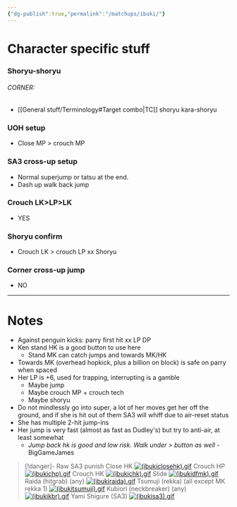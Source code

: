 ```yaml
---
{"dg-publish":true,"permalink":"/matchups/ibuki/"}
---
```



# Character specific stuff
### Shoryu-shoryu
###### CORNER:
- [[General stuff/Terminology#Target combo\|TC]] shoryu kara-shoryu 
### UOH setup
- Close MP > crouch MP
### SA3 cross-up setup
- Normal superjump or tatsu at the end.
- Dash up walk back jump
### Crouch LK>LP>LK
- YES
### Shoryu confirm
- Crouch LK > crouch LP xx Shoryu 
### Corner cross-up jump
- NO
***
# Notes
- Against penguin kicks: parry first hit xx LP DP
- Ken stand HK is a good button to use here
	- Stand MK can catch jumps and towards MK/HK
- Towards MK (overhead hopkick, plus a billion on block) is safe on parry when spaced
- Her LP is +6, used for trapping, interrupting is a gamble
	- Maybe jump
	- Maybe crouch MP + crouch tech
	- Maybe shoryu
- Do not mindlessly go into super, a lot of her moves get her off the ground, and if she is hit out of them SA3 will whiff due to air-reset status
- She has multiple 2-hit jump-ins
- Her jump is very fast (almost as fast as Dudley's) but try to anti-air, at least somewhat
	- *Jump back hk is good and low risk. Walk under > button as well* \- BigGameJames

> [!danger]- Raw SA3 punish
> Close HK
> [![(ibukiclosehk).gif](https://wiki.supercombo.gg/images/d/df/%28ibukiclosehk%29.gif)](https://wiki.supercombo.gg/w/File:(ibukiclosehk).gif)
> Crouch HP
> [![(ibukichp).gif](https://wiki.supercombo.gg/images/e/ea/%28ibukichp%29.gif)](https://wiki.supercombo.gg/w/File:(ibukichp).gif)
> Crouch HK
> [![(ibukichk).gif](https://wiki.supercombo.gg/images/5/56/%28ibukichk%29.gif)](https://wiki.supercombo.gg/w/File:(ibukichk).gif)
> Slide
> [![(ibukidfmk).gif](https://wiki.supercombo.gg/images/5/5a/%28ibukidfmk%29.gif)](https://wiki.supercombo.gg/w/File:(ibukidfmk).gif)
> Raida (hitgrab) (any)
> [![(ibukiraida).gif](https://wiki.supercombo.gg/images/e/ea/%28ibukiraida%29.gif)](https://wiki.supercombo.gg/w/File:(ibukiraida).gif)
> Tsumuji (rekka) (all except MK rekka 1)
> [![(ibukitsumuji).gif](https://wiki.supercombo.gg/images/8/81/%28ibukitsumuji%29.gif)](https://wiki.supercombo.gg/w/File:(ibukitsumuji).gif)
> Kubiori (neckbreaker) (any)
> [![(ibukikbr).gif](https://wiki.supercombo.gg/images/a/a5/%28ibukikbr%29.gif)](https://wiki.supercombo.gg/w/File:(ibukikbr).gif)
> Yami Shigure (SA3)
> [![(ibukisa3).gif](https://wiki.supercombo.gg/images/c/c4/%28ibukisa3%29.gif)](https://wiki.supercombo.gg/w/File:(ibukisa3).gif)